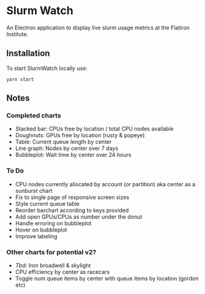 # Slurm Watch

An Electron application to display live slurm usage metrics at the Flatiron Institute.

## Installation

To start SlurmWatch locally use:

```
yarn start
```

## Notes

### Completed charts

- Stacked bar: CPUs free by location / total CPU nodes available
- Doughnuts: GPUs free by location (rusty & popeye)
- Table: Current queue length by center
- Line graph: Nodes by center over 7 days
- Bubbleplot: Wait time by center over 24 hours

### To Do

- CPU nodes currently allocated by account (or partition) aka center as a sunburst chart
- Fix to single page of responsive screen sizes
- Style current queue table
- Reorder barchart according to keys provided
- Add open GPUs/CPUs as number under the donut
- Handle erroring on bubbleplot
- Hover on bubbleplot
- Improve labeling

### Other charts for potential v2?

- _Tbd:_ Iron broadwell & skylight
- CPU efficiency by center as racecars
- Toggle num queue items by center with queue items by location (gordon etc)
